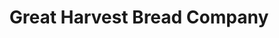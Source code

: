 ---
title: "Great Harvest Bread Company"
url: /kirkwood/great-harvest-bread-company/
shop: Bäckerei
---